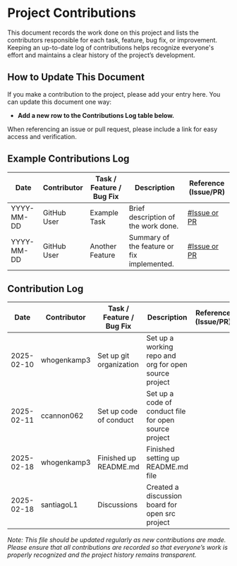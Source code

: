 # Project Contributions

This document records the work done on this project and lists the contributors responsible for each task, feature, bug fix, or improvement. Keeping an up-to-date log of contributions helps recognize everyone's effort and maintains a clear history of the project’s development.

## How to Update This Document

If you make a contribution to the project, please add your entry here. You can update this document one way:
- **Add a new row to the Contributions Log table below.**

When referencing an issue or pull request, please include a link for easy access and verification.

## Example Contributions Log

| Date         | Contributor | Task / Feature / Bug Fix | Description                                | Reference (Issue/PR)            |
|--------------|-------------|--------------------------|--------------------------------------------|---------------------------------|
| YYYY-MM-DD   | GitHub User | Example Task             | Brief description of the work done.        | [#Issue or PR](URL)             |
| YYYY-MM-DD   | GitHub User | Another Feature          | Summary of the feature or fix implemented. | [#Issue or PR](URL)             |



## Contribution Log


| Date       | Contributor | Task / Feature / Bug Fix | Description                                           | Reference (Issue/PR)            |
|------------|-------------|--------------------------|-------------------------------------------------------|---------------------------------|
| 2025-02-10 | whogenkamp3 | Set up git organization  | Set up a working repo and org for open  source project|                                 |
| 2025-02-11 | ccannon062  | Set up code of conduct   | Set up a code of conduct file for open source project |                                 |
| 2025-02-18 | whogenkamp3 | Finished up README.md    | Finished setting up README.md file                    |                                 |
| 2025-02-18 | santiagoL1  | Discussions              | Created a discussion board for open src project       |                                 |




*Note: This file should be updated regularly as new contributions are made. Please ensure that all contributions are recorded so that everyone’s work is properly recognized and the project history remains transparent.*
